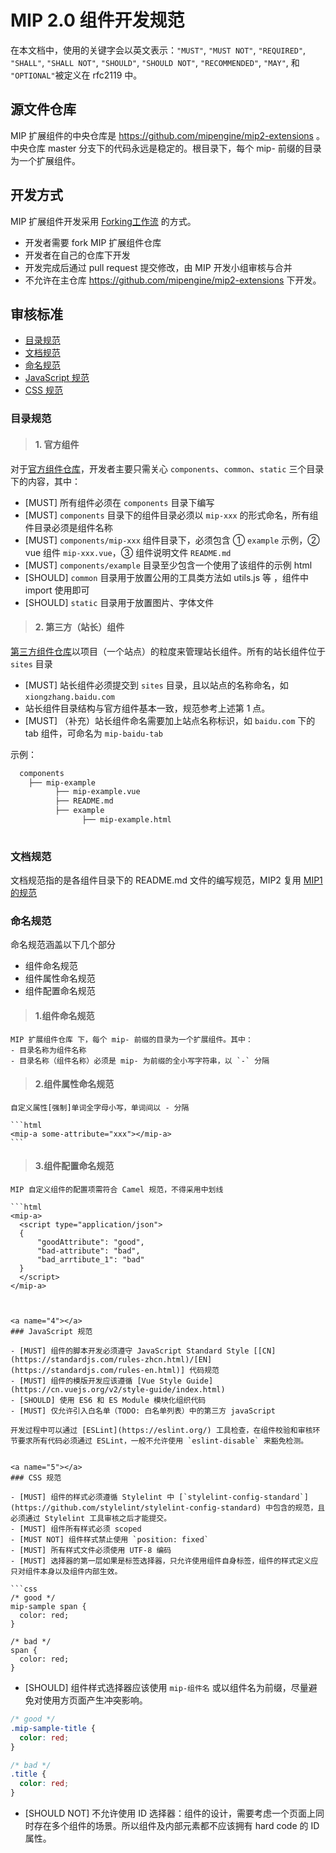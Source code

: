 # MIP 2.0 组件开发规范

  在本文档中，使用的关键字会以英文表示：`"MUST"`, `"MUST NOT"`, `"REQUIRED"`, `"SHALL"`, `"SHALL NOT"`, `"SHOULD"`, `"SHOULD NOT"`, `"RECOMMENDED"`, `"MAY"`, 和 `"OPTIONAL"`被定义在 rfc2119 中。

## 源文件仓库

  MIP 扩展组件的中央仓库是 https://github.com/mipengine/mip2-extensions 。中央仓库 master 分支下的代码永远是稳定的。根目录下，每个 mip- 前缀的目录为一个扩展组件。

## 开发方式

  MIP 扩展组件开发采用 [Forking工作流](https://github.com/oldratlee/translations/blob/master/git-workflows-and-tutorials/workflow-forking.md) 的方式。

  - 开发者需要 fork MIP 扩展组件仓库
  - 开发者在自己的仓库下开发
  - 开发完成后通过 pull request 提交修改，由 MIP 开发小组审核与合并
  - 不允许在主仓库 https://github.com/mipengine/mip2-extensions 下开发。


## 审核标准

  - <a href="#1">目录规范</a>
  - <a href="#2">文档规范</a>
  - <a href="#3">命名规范</a>
  - <a href="#4">JavaScript 规范</a>
  - <a href="#5">CSS 规范</a>


<a name="1"></a>
### 目录规范

>#### 1. 官方组件

  对于[官方组件仓库](https://github.com/mipengine/mip2-extensions)，开发者主要只需关心 `components`、`common`、`static` 三个目录下的内容，其中：

  - [MUST] 所有组件必须在 `components` 目录下编写
  - [MUST] `components` 目录下的组件目录必须以 `mip-xxx` 的形式命名，所有组件目录必须是组件名称
  - [MUST] `components/mip-xxx` 组件目录下，必须包含 ① `example` 示例，② vue 组件 `mip-xxx.vue`，③ 组件说明文件 `README.md` 
  - [MUST] `components/example` 目录至少包含一个使用了该组件的示例 html
  - [SHOULD] `common` 目录用于放置公用的工具类方法如 utils.js 等 ，组件中 import 使用即可
  - [SHOULD] `static` 目录用于放置图片、字体文件

>#### 2. 第三方（站长）组件

  [第三方组件仓库](https://github.com/mipengine/mip2-extensions-platform#mip2-extensions-platform)以项目（一个站点）的粒度来管理站长组件。所有的站长组件位于 `sites` 目录

  - [MUST] 站长组件必须提交到 `sites` 目录，且以站点的名称命名，如 `xiongzhang.baidu.com`
  - 站长组件目录结构与官方组件基本一致，规范参考上述第 1 点。
  - [MUST] （补充）站长组件命名需要加上站点名称标识，如 `baidu.com` 下的 tab 组件，可命名为 `mip-baidu-tab`


  示例：

  ```bash
    components
      ├── mip-example
            ├── mip-example.vue
            ├── README.md
            ├── example
                  ├── mip-example.html
         
  ```


<a name="2"></a>
### 文档规范

  文档规范指的是各组件目录下的 README.md 文件的编写规范，MIP2 复用 [MIP1 的规范](https://github.com/mipengine/mip-extensions/blob/master/docs/spec-readme-md.md)


<a name="3"></a>
### 命名规范

  命名规范涵盖以下几个部分
  - 组件命名规范
  - 组件属性命名规范
  - 组件配置命名规范

  >#### 1.组件命名规范

    MIP 扩展组件仓库 下，每个 mip- 前缀的目录为一个扩展组件。其中：
    - 目录名称为组件名称
    - 目录名称（组件名称）必须是 mip- 为前缀的全小写字符串，以 `-` 分隔

  >#### 2.组件属性命名规范

    自定义属性[强制]单词全字母小写，单词间以 - 分隔

    ```html
    <mip-a some-attribute="xxx"></mip-a>
    ```
  >#### 3.组件配置命名规范

    MIP 自定义组件的配置项需符合 Camel 规范，不得采用中划线

    ```html
    <mip-a>
      <script type="application/json">
      {
          "goodAttribute": "good",
          "bad-attribute": "bad",
          "bad_arrtibute_1": "bad"
      }
      </script>
    </mip-a>
  ```


<a name="4"></a>
### JavaScript 规范

  - [MUST] 组件的脚本开发必须遵守 JavaScript Standard Style [[CN](https://standardjs.com/rules-zhcn.html)/[EN](https://standardjs.com/rules-en.html)] 代码规范
  - [MUST] 组件的模版开发应该遵循 [Vue Style Guide](https://cn.vuejs.org/v2/style-guide/index.html)
  - [SHOULD] 使用 ES6 和 ES Module 模块化组织代码
  - [MUST] 仅允许引入白名单（TODO: 白名单列表）中的第三方 javaScript

  开发过程中可以通过 [ESLint](https://eslint.org/) 工具检查，在组件校验和审核环节要求所有代码必须通过 ESLint，一般不允许使用 `eslint-disable` 来豁免检测。


<a name="5"></a>
### CSS 规范

  - [MUST] 组件的样式必须遵循 Stylelint 中 [`stylelint-config-standard`](https://github.com/stylelint/stylelint-config-standard) 中包含的规范，且必须通过 Stylelint 工具审核之后才能提交。
  - [MUST] 组件所有样式必须 scoped
  - [MUST NOT] 组件样式禁止使用 `position: fixed`
  - [MUST] 所有样式文件必须使用 UTF-8 编码
  - [MUST] 选择器的第一层如果是标签选择器，只允许使用组件自身标签，组件的样式定义应只对组件本身以及组件内部生效。

  ```css
  /* good */
  mip-sample span {
    color: red;
  }

  /* bad */
  span {
    color: red;
  }
  ```

  - [SHOULD] 组件样式选择器应该使用 `mip-组件名` 或以组件名为前缀，尽量避免对使用方页面产生冲突影响。

  ```css
  /* good */
  .mip-sample-title {
    color: red;
  }

  /* bad */
  .title {
    color: red;
  }
  ```

  - [SHOULD NOT] 不允许使用 ID 选择器：组件的设计，需要考虑一个页面上同时存在多个组件的场景。所以组件及内部元素都不应该拥有 hard code 的 ID 属性。



